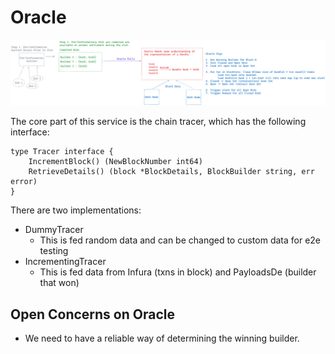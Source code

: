 # Oracle

![](./Oracle.png)


The core part of this service is the chain tracer, which has the following interface:
```
type Tracer interface {
	IncrementBlock() (NewBlockNumber int64)
	RetrieveDetails() (block *BlockDetails, BlockBuilder string, err error)
}
```

There are two implementations:
- DummyTracer
    - This is fed random data and can be changed to custom data for e2e testing
- IncrementingTracer
    - This is fed data from Infura (txns in block) and PayloadsDe (builder that won)


## Open Concerns on Oracle
- We need to have a reliable way of determining the winning builder.
